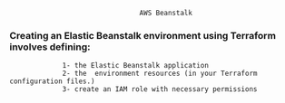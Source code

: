 


                                    AWS Beanstalk

### Creating an Elastic Beanstalk environment using Terraform involves defining:
                 1- the Elastic Beanstalk application 
                 2- the  environment resources (in your Terraform configuration files.)
                 3- create an IAM role with necessary permissions

